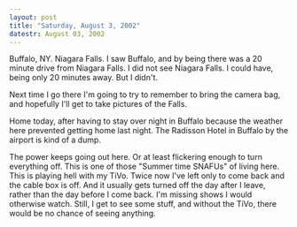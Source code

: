 ```yaml
---
layout: post
title: "Saturday, August 3, 2002"
datestr: August 03, 2002
---
```


Buffalo, NY. Niagara Falls. I saw Buffalo, and by being there was a 20 minute
drive from Niagara Falls. I did not see Niagara Falls. I could have, being only
20 minutes away. But I didn't.

Next time I go there I'm going to try to remember to bring the camera bag,
and hopefully I'll get to take pictures of the Falls.

Home today, after having to stay over night in Buffalo because the weather
here prevented getting home last night. The Radisson Hotel in Buffalo by the
airport is kind of a dump.

The power keeps going out here. Or at least flickering enough to turn everything
off. This is one of those &quot;Summer time SNAFUs&quot; of living here. This
is playing hell with my TiVo. Twice now I've left only to come back and the
cable box is off. And it usually gets turned off the day after I leave, rather
than the day before I come back. I'm missing shows I would otherwise watch.
Still, I get to see some stuff, and without the TiVo, there would be no chance
of seeing anything.

